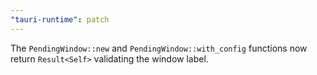 ```yaml
---
"tauri-runtime": patch
---
```


The `PendingWindow::new` and `PendingWindow::with_config` functions now return `Result<Self>` validating the window label.
